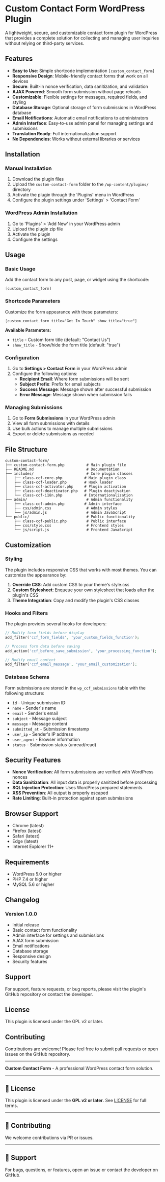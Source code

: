 # Custom Contact Form WordPress Plugin

A lightweight, secure, and customizable contact form plugin for WordPress that provides a complete solution for collecting and managing user inquiries without relying on third-party services.

## Features

- **Easy to Use**: Simple shortcode implementation `[custom_contact_form]`
- **Responsive Design**: Mobile-friendly contact forms that work on all devices
- **Secure**: Built-in nonce verification, data sanitization, and validation
- **AJAX Powered**: Smooth form submission without page reloads
- **Customizable**: Flexible settings for messages, required fields, and styling
- **Database Storage**: Optional storage of form submissions in WordPress database
- **Email Notifications**: Automatic email notifications to administrators
- **Admin Interface**: Easy-to-use admin panel for managing settings and submissions
- **Translation Ready**: Full internationalization support
- **No Dependencies**: Works without external libraries or services

## Installation

### Manual Installation

1. Download the plugin files
2. Upload the `custom-contact-form` folder to the `/wp-content/plugins/` directory
3. Activate the plugin through the 'Plugins' menu in WordPress
4. Configure the plugin settings under 'Settings' > 'Contact Form'

### WordPress Admin Installation

1. Go to 'Plugins' > 'Add New' in your WordPress admin
2. Upload the plugin zip file
3. Activate the plugin
4. Configure the settings

## Usage

### Basic Usage

Add the contact form to any post, page, or widget using the shortcode:

```
[custom_contact_form]
```

### Shortcode Parameters

Customize the form appearance with these parameters:

```
[custom_contact_form title="Get In Touch" show_title="true"]
```

**Available Parameters:**
- `title` - Custom form title (default: "Contact Us")
- `show_title` - Show/hide the form title (default: "true")

### Configuration

1. Go to **Settings > Contact Form** in your WordPress admin
2. Configure the following options:
   - **Recipient Email**: Where form submissions will be sent
   - **Subject Prefix**: Prefix for email subjects
   - **Success Message**: Message shown after successful submission
   - **Error Message**: Message shown when submission fails

### Managing Submissions

1. Go to **Form Submissions** in your WordPress admin
2. View all form submissions with details
3. Use bulk actions to manage multiple submissions
4. Export or delete submissions as needed

## File Structure

```
custom-contact-form/
├── custom-contact-form.php          # Main plugin file
├── README.md                        # Documentation
├── includes/                        # Core plugin classes
│   ├── class-ccf-core.php          # Main plugin class
│   ├── class-ccf-loader.php        # Hook loader
│   ├── class-ccf-activator.php     # Plugin activation
│   ├── class-ccf-deactivator.php   # Plugin deactivation
│   └── class-ccf-i18n.php          # Internationalization
├── admin/                           # Admin functionality
│   ├── class-ccf-admin.php         # Admin interface
│   ├── css/admin.css                # Admin styles
│   └── js/admin.js                  # Admin JavaScript
└── public/                          # Public functionality
    ├── class-ccf-public.php         # Public interface
    ├── css/style.css                # Frontend styles
    └── js/script.js                 # Frontend JavaScript
```

## Customization

### Styling

The plugin includes responsive CSS that works with most themes. You can customize the appearance by:

1. **Override CSS**: Add custom CSS to your theme's style.css
2. **Custom Stylesheet**: Enqueue your own stylesheet that loads after the plugin's CSS
3. **Theme Integration**: Copy and modify the plugin's CSS classes

### Hooks and Filters

The plugin provides several hooks for developers:

```php
// Modify form fields before display
add_filter('ccf_form_fields', 'your_custom_fields_function');

// Process form data before saving
add_action('ccf_before_save_submission', 'your_processing_function');

// Modify email content
add_filter('ccf_email_message', 'your_email_customization');
```

### Database Schema

Form submissions are stored in the `wp_ccf_submissions` table with the following structure:

- `id` - Unique submission ID
- `name` - Sender's name
- `email` - Sender's email
- `subject` - Message subject
- `message` - Message content
- `submitted_at` - Submission timestamp
- `user_ip` - Sender's IP address
- `user_agent` - Browser information
- `status` - Submission status (unread/read)

## Security Features

- **Nonce Verification**: All form submissions are verified with WordPress nonces
- **Data Sanitization**: All input data is properly sanitized before processing
- **SQL Injection Protection**: Uses WordPress prepared statements
- **XSS Prevention**: All output is properly escaped
- **Rate Limiting**: Built-in protection against spam submissions

## Browser Support

- Chrome (latest)
- Firefox (latest)
- Safari (latest)
- Edge (latest)
- Internet Explorer 11+

## Requirements

- WordPress 5.0 or higher
- PHP 7.4 or higher
- MySQL 5.6 or higher

## Changelog

### Version 1.0.0
- Initial release
- Basic contact form functionality
- Admin interface for settings and submissions
- AJAX form submission
- Email notifications
- Database storage
- Responsive design
- Security features

## Support

For support, feature requests, or bug reports, please visit the plugin's GitHub repository or contact the developer.

## License

This plugin is licensed under the GPL v2 or later.

## Contributing

Contributions are welcome! Please feel free to submit pull requests or open issues on the GitHub repository.

---

**Custom Contact Form** - A professional WordPress contact form solution.


---

## 📄 License

This plugin is licensed under the **GPL v2 or later**. See [LICENSE](./LICENSE) for full terms.

---

## 🤝 Contributing

We welcome contributions via PR or issues.

---

## 📧 Support

For bugs, questions, or features, open an issue or contact the developer on GitHub.
